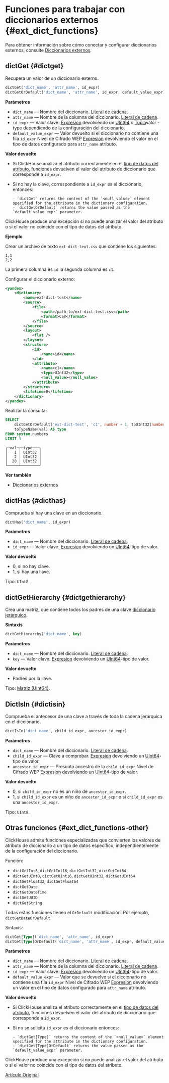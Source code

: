 # Funciones para trabajar con diccionarios externos {#ext_dict_functions}

Para obtener información sobre cómo conectar y configurar diccionarios externos, consulte [Diccionarios externos](../dicts/external_dicts.md).

## dictGet {#dictget}

Recupera un valor de un diccionario externo.

``` sql
dictGet('dict_name', 'attr_name', id_expr)
dictGetOrDefault('dict_name', 'attr_name', id_expr, default_value_expr)
```

**Parámetros**

-   `dict_name` — Nombre del diccionario. [Literal de cadena](../syntax.md#syntax-string-literal).
-   `attr_name` — Nombre de la columna del diccionario. [Literal de cadena](../syntax.md#syntax-string-literal).
-   `id_expr` — Valor clave. [Expresion](../syntax.md#syntax-expressions) devolviendo un [UInt64](../../data_types/int_uint.md) o [Tupla](../../data_types/tuple.md)valor -type dependiendo de la configuración del diccionario.
-   `default_value_expr` — Valor devuelto si el diccionario no contiene una fila `id_expr` Nivel de Cifrado WEP [Expresion](../syntax.md#syntax-expressions) devolviendo el valor en el tipo de datos configurado para `attr_name` atributo.

**Valor devuelto**

-   Si ClickHouse analiza el atributo correctamente en el [tipo de datos del atributo](../../query_language/dicts/external_dicts_dict_structure.md#ext_dict_structure-attributes), funciones devuelven el valor del atributo de diccionario que corresponde a `id_expr`.

-   Si no hay la clave, correspondiente a `id_expr` es el diccionario, entonces:

        - `dictGet` returns the content of the `<null_value>` element specified for the attribute in the dictionary configuration.
        - `dictGetOrDefault` returns the value passed as the `default_value_expr` parameter.

ClickHouse produce una excepción si no puede analizar el valor del atributo o si el valor no coincide con el tipo de datos del atributo.

**Ejemplo**

Crear un archivo de texto `ext-dict-text.csv` que contiene los siguientes:

``` text
1,1
2,2
```

La primera columna es `id` la segunda columna es `c1`.

Configurar el diccionario externo:

``` xml
<yandex>
    <dictionary>
        <name>ext-dict-test</name>
        <source>
            <file>
                <path>/path-to/ext-dict-test.csv</path>
                <format>CSV</format>
            </file>
        </source>
        <layout>
            <flat />
        </layout>
        <structure>
            <id>
                <name>id</name>
            </id>
            <attribute>
                <name>c1</name>
                <type>UInt32</type>
                <null_value></null_value>
            </attribute>
        </structure>
        <lifetime>0</lifetime>
    </dictionary>
</yandex>
```

Realizar la consulta:

``` sql
SELECT
    dictGetOrDefault('ext-dict-test', 'c1', number + 1, toUInt32(number * 10)) AS val,
    toTypeName(val) AS type
FROM system.numbers
LIMIT 3
```

``` text
┌─val─┬─type───┐
│   1 │ UInt32 │
│   2 │ UInt32 │
│  20 │ UInt32 │
└─────┴────────┘
```

**Ver también**

-   [Diccionarios externos](../dicts/external_dicts.md)

## dictHas {#dicthas}

Comprueba si hay una clave en un diccionario.

``` sql
dictHas('dict_name', id_expr)
```

**Parámetros**

-   `dict_name` — Nombre del diccionario. [Literal de cadena](../syntax.md#syntax-string-literal).
-   `id_expr` — Valor clave. [Expresion](../syntax.md#syntax-expressions) devolviendo un [UInt64](../../data_types/int_uint.md)-tipo de valor.

**Valor devuelto**

-   0, si no hay clave.
-   1, si hay una llave.

Tipo: `UInt8`.

## dictGetHierarchy {#dictgethierarchy}

Crea una matriz, que contiene todos los padres de una clave [diccionario jerárquico](../dicts/external_dicts_dict_hierarchical.md).

**Sintaxis**

``` sql
dictGetHierarchy('dict_name', key)
```

**Parámetros**

-   `dict_name` — Nombre del diccionario. [Literal de cadena](../syntax.md#syntax-string-literal).
-   `key` — Valor clave. [Expresion](../syntax.md#syntax-expressions) devolviendo un [UInt64](../../data_types/int_uint.md)-tipo de valor.

**Valor devuelto**

-   Padres por la llave.

Tipo: [Matriz (UInt64)](../../data_types/array.md).

## DictIsIn {#dictisin}

Comprueba el antecesor de una clave a través de toda la cadena jerárquica en el diccionario.

``` sql
dictIsIn('dict_name', child_id_expr, ancestor_id_expr)
```

**Parámetros**

-   `dict_name` — Nombre del diccionario. [Literal de cadena](../syntax.md#syntax-string-literal).
-   `child_id_expr` — Clave a comprobar. [Expresion](../syntax.md#syntax-expressions) devolviendo un [UInt64](../../data_types/int_uint.md)-tipo de valor.
-   `ancestor_id_expr` — Presunto ancestro de la `child_id_expr` Nivel de Cifrado WEP [Expresion](../syntax.md#syntax-expressions) devolviendo un [UInt64](../../data_types/int_uint.md)-tipo de valor.

**Valor devuelto**

-   0, si `child_id_expr` no es un niño de `ancestor_id_expr`.
-   1, si `child_id_expr` es un niño de `ancestor_id_expr` o si `child_id_expr` es una `ancestor_id_expr`.

Tipo: `UInt8`.

## Otras funciones {#ext_dict_functions-other}

ClickHouse admite funciones especializadas que convierten los valores de atributo de diccionario a un tipo de datos específico, independientemente de la configuración del diccionario.

Función:

-   `dictGetInt8`, `dictGetInt16`, `dictGetInt32`, `dictGetInt64`
-   `dictGetUInt8`, `dictGetUInt16`, `dictGetUInt32`, `dictGetUInt64`
-   `dictGetFloat32`, `dictGetFloat64`
-   `dictGetDate`
-   `dictGetDateTime`
-   `dictGetUUID`
-   `dictGetString`

Todas estas funciones tienen el `OrDefault` modificación. Por ejemplo, `dictGetDateOrDefault`.

Sintaxis:

``` sql
dictGet[Type]('dict_name', 'attr_name', id_expr)
dictGet[Type]OrDefault('dict_name', 'attr_name', id_expr, default_value_expr)
```

**Parámetros**

-   `dict_name` — Nombre del diccionario. [Literal de cadena](../syntax.md#syntax-string-literal).
-   `attr_name` — Nombre de la columna del diccionario. [Literal de cadena](../syntax.md#syntax-string-literal).
-   `id_expr` — Valor clave. [Expresion](../syntax.md#syntax-expressions) devolviendo un [UInt64](../../data_types/int_uint.md)-tipo de valor.
-   `default_value_expr` — Valor que se devuelve si el diccionario no contiene una fila `id_expr` Nivel de Cifrado WEP [Expresion](../syntax.md#syntax-expressions) devolviendo un valor en el tipo de datos configurado para `attr_name` atributo.

**Valor devuelto**

-   Si ClickHouse analiza el atributo correctamente en el [tipo de datos del atributo](../../query_language/dicts/external_dicts_dict_structure.md#ext_dict_structure-attributes), funciones devuelven el valor del atributo de diccionario que corresponde a `id_expr`.

-   Si no se solicita `id_expr` es el diccionario entonces:

        - `dictGet[Type]` returns the content of the `<null_value>` element specified for the attribute in the dictionary configuration.
        - `dictGet[Type]OrDefault` returns the value passed as the `default_value_expr` parameter.

ClickHouse produce una excepción si no puede analizar el valor del atributo o si el valor no coincide con el tipo de datos del atributo.

[Artículo Original](https://clickhouse.tech/docs/es/query_language/functions/ext_dict_functions/) <!--hide-->
